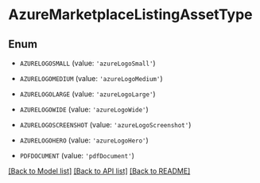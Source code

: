 # AzureMarketplaceListingAssetType


## Enum

* `AZURELOGOSMALL` (value: `'azureLogoSmall'`)

* `AZURELOGOMEDIUM` (value: `'azureLogoMedium'`)

* `AZURELOGOLARGE` (value: `'azureLogoLarge'`)

* `AZURELOGOWIDE` (value: `'azureLogoWide'`)

* `AZURELOGOSCREENSHOT` (value: `'azureLogoScreenshot'`)

* `AZURELOGOHERO` (value: `'azureLogoHero'`)

* `PDFDOCUMENT` (value: `'pdfDocument'`)

[[Back to Model list]](../README.md#documentation-for-models) [[Back to API list]](../README.md#documentation-for-api-endpoints) [[Back to README]](../README.md)


